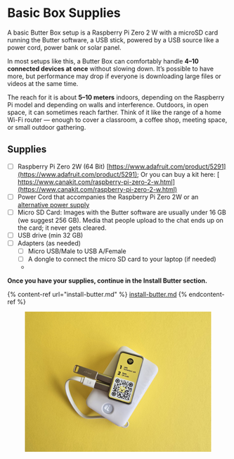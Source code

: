 # Basic Box Supplies

A basic Butter Box setup is a Raspberry Pi Zero 2 W with a microSD card running the Butter software, a USB stick, powered by a USB source like a power cord, power bank or solar panel.

In most setups like this, a Butter Box can comfortably handle **4–10 connected devices at once** without slowing down. It’s possible to have more, but performance may drop if everyone is downloading large files or videos at the same time.

The reach for it is about **5–10 meters** indoors, depending on the Raspberry Pi model and depending on walls and interference. Outdoors, in open space, it can sometimes reach farther. Think of it like the range of a home Wi-Fi router — enough to cover a classroom, a coffee shop, meeting space, or small outdoor gathering.

## Supplies

* [ ] Raspberry Pi Zero 2W (64 Bit) [https://www.adafruit.com/product/5291](https://www.adafruit.com/product/5291); Or you can buy a kit here: [\
  https://www.canakit.com/raspberry-pi-zero-2-w.html](https://www.canakit.com/raspberry-pi-zero-2-w.html)
* [ ] Power Cord that accompanies the Raspberry Pi Zero 2W or an [alternative power supply](../power-supply.md)
* [ ] Micro SD Card: Images with the Butter software are usually under 16 GB (we suggest 256 GB). Media that people upload to the chat ends up on the card; it never gets cleared.&#x20;
* [ ] USB drive (min 32 GB)
* [ ] Adapters (as needed)
  * [ ] Micro USB/Male to USB A/Female
  * [ ] A dongle to connect the micro SD card to your laptop (if needed)
  *

**Once you have your supplies, continue in the Install Butter section.**

{% content-ref url="install-butter.md" %}
[install-butter.md](install-butter.md)
{% endcontent-ref %}

<figure><img src="../../.gitbook/assets/20250815_142828.jpg" alt=""><figcaption></figcaption></figure>





